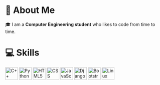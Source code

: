 # 👤 About Me

🎓 I am a **Computer Engineering student** who likes to code from time to time.  

# 💻 Skills

<div>
  <img src="https://skillicons.dev/icons?i=cpp" height="40" alt="C++ logo" />
  <img src="https://skillicons.dev/icons?i=py" height="40" alt="Python logo" />
  <img src="https://skillicons.dev/icons?i=html" height="40" alt="HTML5 logo" />
  <img src="https://skillicons.dev/icons?i=css" height="40" alt="CSS logo" />
  <img src="https://skillicons.dev/icons?i=js" height="40" alt="JavaScript logo" />
  <img src="https://skillicons.dev/icons?i=django" height="40" alt="Django logo" />
  <img src="https://skillicons.dev/icons?i=bootstrap" height="40" alt="Bootstrap logo" />
  <img src="https://skillicons.dev/icons?i=linux" height="40" alt="Linux logo" />
</div>

